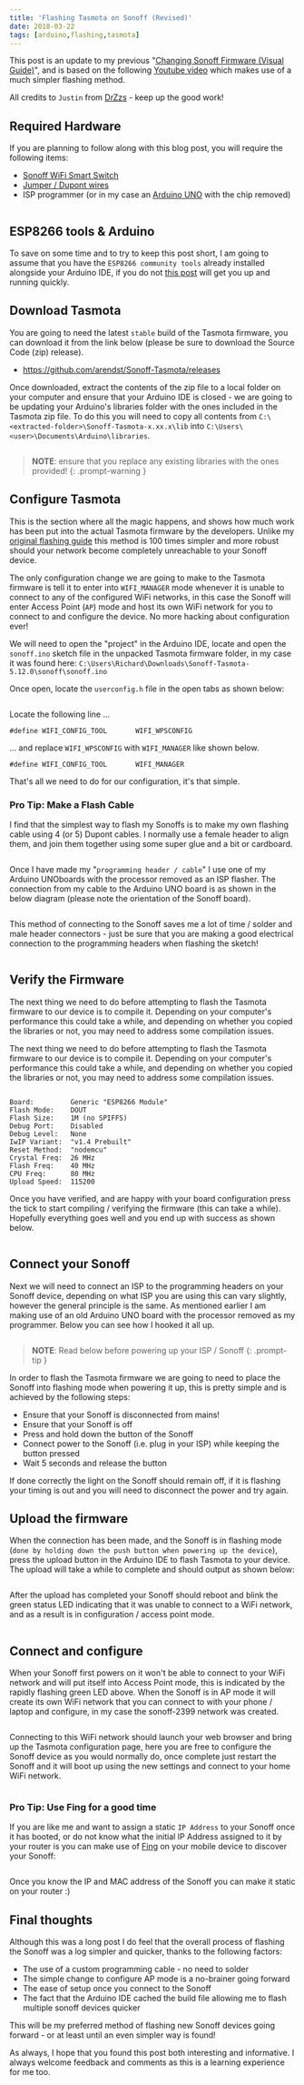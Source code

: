 ```yaml
---
title: 'Flashing Tasmota on Sonoff (Revised)'
date: 2018-03-22
tags: [arduino,flashing,tasmota]
---
```


This post is an update to my previous "[Changing Sonoff Firmware (Visual Guide)](https://www.richardn.ca/posts/ChangingSonoffFirmwareVisualGuide/)", and is based on the following [Youtube video](https://www.youtube.com/watch?v=c2IUIUnxjUY&list=PLsc3WxZ0b5g2Y9AoWrJTPKy7-Q0GZAhIH&index=2) which makes use of a much simpler flashing method.

All credits to `Justin` from [DrZzs](https://www.youtube.com/channel/UC7G4tLa4Kt6A9e3hJ-HO8ng/featured) - keep up the good work!

## Required Hardware
If you are planning to follow along with this blog post, you will require the following items:

- [Sonoff WiFi Smart Switch](https://www.banggood.com/SONOFF-BASICR2-10A-2200W-WIFI-Wireless-Smart-Switch-Remote-Control-Socket-APP-Timer-AC90-250V-50-or-60Hz-Works-with-Amazon-Alexa-Google-Home-Assistant-IFTTT-p-1019971.html?imageAb=2&p=5T250523689812015082&akmClientCountry=CA&cur_warehouse=CN)
- [Jumper / Dupont wires](https://www.banggood.com/Geekcreit-3-IN-1-120pcs-10cm-Male-To-Female-Female-To-Female-Male-To-Male-Jumper-Cable-For-p-1054670.html?imageAb=2&p=5T250523689812015082&akmClientCountry=CA&cur_warehouse=CN)
- ISP programmer (or in my case an [Arduino UNO](https://www.banggood.com/Wholesale-Geekcreit-UNO-R3-ATmega16U2-AVR-USB-Development-Main-Board-Geekcreit-for-Arduino-products-that-work-with-official-Arduino-boards-p-68537.html?imageAb=2&p=5T250523689812015082&akmClientCountry=CA&cur_warehouse=CN) with the chip removed)

<img src="./001.jpg" alt="" />

## ESP8266 tools & Arduino
To save on some time and to try to keep this post short, I am going to assume that you have the `ESP8266 community tools` already installed alongside your Arduino IDE, if you do not [this post](https://www.richardn.ca/posts/SettingUpEsp8266OnArduino/) will get you up and running quickly.

## Download Tasmota
You are going to need the latest `stable` build of the Tasmota firmware, you can download it from the link below (please be sure to download the Source Code (zip) release).

- https://github.com/arendst/Sonoff-Tasmota/releases

Once downloaded, extract the contents of the zip file to a local folder on your computer and ensure that your Arduino IDE is closed - we are going to be updating your Arduino's libraries folder with the ones included in the Tasmota zip file. To do this you will need to copy all contents from `C:\<extracted-folder>\Sonoff-Tasmota-x.xx.x\lib` into `C:\Users\<user>\Documents\Arduino\libraries`.

<img src="./002.png" alt="" />

> **NOTE**: ensure that you replace any existing libraries with the ones provided!
{: .prompt-warning }

## Configure Tasmota
This is the section where all the magic happens, and shows how much work has been put into the actual Tasmota firmware by the developers. Unlike my [original flashing guide](https://www.richardn.ca/posts/ChangingSonoffFirmwareVisualGuide/) this method is 100 times simpler and more robust should your network become completely unreachable to your Sonoff device.

The only configuration change we are going to make to the Tasmota firmware is tell it to enter into `WIFI_MANAGER` mode whenever it is unable to connect to any of the configured WiFi networks, in this case the Sonoff will enter Access Point (`AP`) mode and host its own WiFi network for you to connect to and configure the device. No more hacking about configuration ever!

We will need to open the "project" in the Arduino IDE, locate and open the `sonoff.ino` sketch file in the unpacked Tasmota firmware folder, in my case it was found here: `C:\Users\Richard\Downloads\Sonoff-Tasmota-5.12.0\sonoff\sonoff.ino`

Once open, locate the `userconfig.h` file in the open tabs as shown below:

<img src="./003.png" alt="" />

Locate the following line ...

`#define WIFI_CONFIG_TOOL       WIFI_WPSCONFIG`

... and replace `WIFI_WPSCONFIG` with `WIFI_MANAGER` like shown below.

`#define WIFI_CONFIG_TOOL       WIFI_MANAGER`

That's all we need to do for our configuration, it's that simple.

### Pro Tip: Make a Flash Cable
I find that the simplest way to flash my Sonoffs is to make my own flashing cable using 4 (or 5) Dupont cables. I normally use a female header to align them, and join them together using some super glue and a bit or cardboard.

<img src="./004.png" alt="" />

Once I have made my "`programming header / cable`" I use one of my Arduino UNOboards with the processor removed as an ISP flasher. The connection from my cable to the Arduino UNO board is as shown in the below diagram (please note the orientation of the Sonoff board).

<img src="./005.jpg" alt="" />

This method of connecting to the Sonoff saves me a lot of time / solder and male header connectors - just be sure that you are making a good electrical connection to the programming headers when flashing the sketch!

<img src="./006.jpg" alt="" />

## Verify the Firmware
The next thing we need to do before attempting to flash the Tasmota firmware to our device is to compile it. Depending on your computer's performance this could take a while, and depending on whether you copied the libraries or not, you may need to address some compilation issues.

The next thing we need to do before attempting to flash the Tasmota firmware to our device is to compile it. Depending on your computer's performance this could take a while, and depending on whether you copied the libraries or not, you may need to address some compilation issues.

<img src="./007.png" alt="" />

```
Board:         Generic "ESP8266 Module"
Flash Mode:    DOUT
Flash Size:    1M (no SPIFFS)
Debug Port:    Disabled
Debug Level:   None
IwIP Variant:  "v1.4 Prebuilt"
Reset Method:  "nodemcu"
Crystal Freq:  26 MHz
Flash Freq:    40 MHz
CPU Freq:      80 MHz
Upload Speed:  115200
```

Once you have verified, and are happy with your board configuration press the tick to start compiling / verifying the firmware (this can take a while). Hopefully everything goes well and you end up with success as shown below.

<img src="./008.png" alt="" />

## Connect your Sonoff
Next we will need to connect an ISP to the programming headers on your Sonoff device, depending on what ISP you are using this can vary slightly, however the general principle is the same. As mentioned earlier I am making use of an old Arduino UNO board with the processor removed as my programmer. Below you can see how I hooked it all up.

<img src="./009.jpg" alt="" />

> **NOTE**: Read below before powering up your ISP / Sonoff
{: .prompt-tip }

In order to flash the Tasmota firmware we are going to need to place the Sonoff into flashing mode when powering it up, this is pretty simple and is achieved by the following steps:

- Ensure that your Sonoff is disconnected from mains!
- Ensure that your Sonoff is off
- Press and hold down the button of the Sonoff
- Connect power to the Sonoff (i.e. plug in your ISP) while keeping the button pressed
- Wait 5 seconds and release the button

If done correctly the light on the Sonoff should remain off, if it is flashing your timing is out and you will need to disconnect the power and try again.

## Upload the firmware
When the connection has been made, and the Sonoff is in flashing mode (`done by holding down the push button when powering up the device`), press the upload button in the Arduino IDE to flash Tasmota to your device. The upload will take a while to complete and should output as shown below:

<img src="./010.png" alt="" />

After the upload has completed your Sonoff should reboot and blink the green status LED indicating that it was unable to connect to a WiFi network, and as a result is in configuration / access point mode.

<img src="./011.gif" alt="" />

## Connect and configure
When your Sonoff first powers on it won't be able to connect to your WiFi network and will put itself into Access Point mode, this is indicated by the rapidly flashing green LED above. When the Sonoff is in AP mode it will create its own WiFi network that you can connect to with your phone / laptop and configure, in my case the sonoff-2399 network was created.

<img src="./012.png" alt="" />

Connecting to this WiFi network should launch your web browser and bring up the Tasmota configuration page, here you are free to configure the Sonoff device as you would normally do, once complete just restart the Sonoff and it will boot up using the new settings and connect to your home WiFi network.

<img src="./013.png" alt="" />

### Pro Tip: Use Fing for a good time
If you are like me and want to assign a static `IP Address` to your Sonoff once it has booted, or do not know what the initial IP Address assigned to it by your router is you can make use of [Fing](https://www.fing.com/) on your mobile device to discover your Sonoff:

<img src="./014.png" alt="" />

Once you know the IP and MAC address of the Sonoff you can make it static on your router :)

## Final thoughts
Although this was a long post I do feel that the overall process of flashing the Sonoff was a log simpler and quicker, thanks to the following factors:

- The use of a custom programming cable - no need to solder
- The simple change to configure AP mode is a no-brainer going forward
- The ease of setup once you connect to the Sonoff
- The fact that the Arduino IDE cached the build file allowing me to flash multiple sonoff devices quicker

This will be my preferred method of flashing new Sonoff devices going forward - or at least until an even simpler way is found!

As always, I hope that you found this post both interesting and informative. I always welcome feedback and comments as this is a learning experience for me too.
